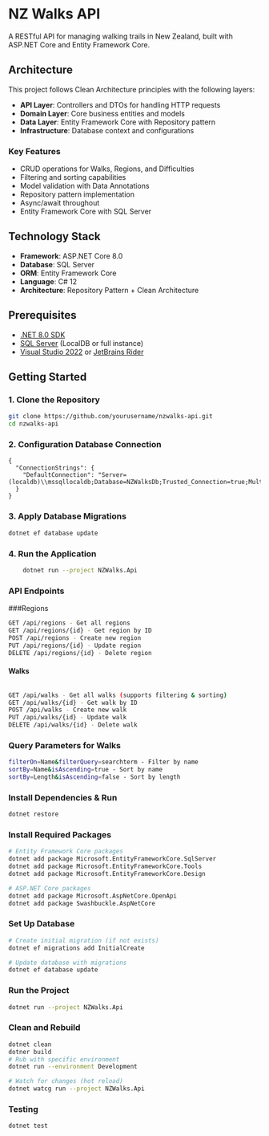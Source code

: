 # NZ Walks API

A RESTful API for managing walking trails in New Zealand, built with ASP.NET Core and Entity Framework Core.

##  Architecture

This project follows Clean Architecture principles with the following layers:

- **API Layer**: Controllers and DTOs for handling HTTP requests
- **Domain Layer**: Core business entities and models
- **Data Layer**: Entity Framework Core with Repository pattern
- **Infrastructure**: Database context and configurations

### Key Features

- CRUD operations for Walks, Regions, and Difficulties
- Filtering and sorting capabilities
- Model validation with Data Annotations
- Repository pattern implementation
- Async/await throughout
- Entity Framework Core with SQL Server

## Technology Stack

- **Framework**: ASP.NET Core 8.0
- **Database**: SQL Server
- **ORM**: Entity Framework Core
- **Language**: C# 12
- **Architecture**: Repository Pattern + Clean Architecture

##  Prerequisites

- [.NET 8.0 SDK](https://dotnet.microsoft.com/download/dotnet/8.0)
- [SQL Server](https://www.microsoft.com/en-us/sql-server/sql-server-downloads) (LocalDB or full instance)
- [Visual Studio 2022](https://visualstudio.microsoft.com/) or [JetBrains Rider](https://www.jetbrains.com/rider/)

## Getting Started

### 1. Clone the Repository

```bash
git clone https://github.com/yourusername/nzwalks-api.git
cd nzwalks-api
```
### 2. Configuration Database Connection

```
{
  "ConnectionStrings": {
    "DefaultConnection": "Server=(localdb)\\mssqllocaldb;Database=NZWalksDb;Trusted_Connection=true;MultipleActiveResultSets=true"
  }
}
```

### 3. Apply Database Migrations

```bash
dotnet ef database update
```

### 4. Run the Application

```bash
    dotnet run --project NZWalks.Api
```

### API Endpoints
###Regions

```bash
GET /api/regions - Get all regions
GET /api/regions/{id} - Get region by ID
POST /api/regions - Create new region
PUT /api/regions/{id} - Update region
DELETE /api/regions/{id} - Delete region

```
#### Walks
``` bash

GET /api/walks - Get all walks (supports filtering & sorting)
GET /api/walks/{id} - Get walk by ID
POST /api/walks - Create new walk
PUT /api/walks/{id} - Update walk
DELETE /api/walks/{id} - Delete walk
```

### Query Parameters for Walks

```bash
filterOn=Name&filterQuery=searchterm - Filter by name
sortBy=Name&isAscending=true - Sort by name
sortBy=Length&isAscending=false - Sort by length
```

### Install Dependencies & Run
```bash
dotnet restore
```
### Install Required Packages
```bash
# Entity Framework Core packages
dotnet add package Microsoft.EntityFrameworkCore.SqlServer
dotnet add package Microsoft.EntityFrameworkCore.Tools
dotnet add package Microsoft.EntityFrameworkCore.Design

# ASP.NET Core packages
dotnet add package Microsoft.AspNetCore.OpenApi
dotnet add package Swashbuckle.AspNetCore
```
### Set Up Database
```bash
# Create initial migration (if not exists)
dotnet ef migrations add InitialCreate

# Update database with migrations
dotnet ef database update
```
### Run the Project
```bash
dotnet run --project NZWalks.Api
```

### Clean and Rebuild
```bash
dotnet clean
dotner build
# Rub with specific environment
dotnet run --environment Development

# Watch for changes (hot reload)
dotnet watcg run --project NZWalks.Api
```
### Testing
```bash
dotnet test
```
